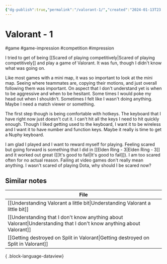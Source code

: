 ```yaml
---
{"dg-publish":true,"permalink":"/valorant-1/","created":"2024-01-13T23:02:25.000+09:00","updated":"2024-01-13T23:07:23.403+09:00"}
---
```


# Valorant - 1

#game #game-impression #competition #impression 

I tried to get of being [[Scared of playing competitively\|Scared of playing competitively]] and play a game of Valorant. It was fun, though I didn't know what was going on.

Like most games with a mini map, it was so important to look at the mini map. Seeing where teammates are, copying their motions, and just overall following them was important. On aspect that I don't understand yet is when to be aggressive and when to be hesitant. Some times I would poke my head out when I shouldn't. Sometimes I felt like I wasn't doing anything. Maybe I need a match viewer or something.

The first step though is being comfortable with hotkeys. The keyboard that I have right now just doesn't cut it. I can't hit all the keys I need to hit quickly enough. Though I liked getting used to the keyboard, I want it to be wireless and I want it to have number and function keys. Maybe it really is time to get a Nuphy keyboard.

I am glad I played and I want to reward myself for playing. Feeling scared but going forward is something that I did in [[Elden Ring - 3\|Elden Ring - 3]] and it worked out great ([[It's good to fail\|It's good to fail]]). I am too scared often for no actual reason. Failing at video games don't really mean anything. I wasn't scared of playing Dota, why should I be scared now?

## Similar notes

| File                                                                                                                    |
| ----------------------------------------------------------------------------------------------------------------------- |
| [[Understanding Valorant a little bit\|Understanding Valorant a little bit]]                                         |
| [[Understanding that I don't know anything about Valorant\|Understanding that I don't know anything about Valorant]] |
| [[Getting destroyed on Split in Valorant\|Getting destroyed on Split in Valorant]]                                   |

{ .block-language-dataview}
